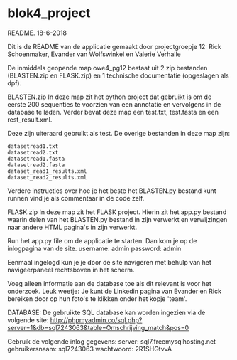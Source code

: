 # blok4_project
README. 18-6-2018

Dit is de README van de applicatie gemaakt door projectgroepje 12: 
	Rick Schoenmaker,
	Evander van Wolfswinkel en
	Valerie Verhalle

De inmiddels geopende map owe4_pg12 bestaat uit 2 zip bestanden (BLASTEN.zip en FLASK.zip)
en 1 technische documentatie (opgeslagen als dpf). 

BLASTEN.zip
In deze map zit het python project dat gebruikt is om de eerste 200 sequenties 
te voorzien van een annotatie en vervolgens in de database te laden. Verder bevat deze map een 
	test.txt, 
	test.fasta en een 
	rest_result.xml. 

Deze zijn uiteraard gebruikt als test. 
De overige bestanden in deze map zijn:

	datasetread1.txt
	datasetread2.txt
	datasetread1.fasta
	datasetread2.fasta
	dataset_read1_results.xml
	dataset_read2_results.xml

Verdere instructies over hoe je het beste het BLASTEN.py bestand kunt 
runnen vind je als commentaar in de code zelf. 

FLASK.zip
In deze map zit het FLASK project. Hierin zit het app.py bestand waarin delen van het 
BLASTEN.py bestand in zijn verwerkt en verwijzingen naar andere HTML pagina's in zijn verwerkt. 

Run het app.py file om de applicatie te starten. Dan kom je op de inlogpagina van de site.
	username: admin
	password: admin

Eenmaal ingelogd kun je je door de site navigeren met behulp van het navigeerpaneel rechtsboven in het scherm.

Voeg alleen informatie aan de database toe als dit relevant is voor het onderzoek. 
Leuk weetje: Je kunt de Linkedin pagina van Evander en Rick bereiken door op hun
foto's te klikken onder het kopje 'team'. 


DATABASE:
De gebruikte SQL database kan worden ingezien via de volgende site:
http://phpmyadmin.co/sql.php?server=1&db=sql7243063&table=Omschrijving_match&pos=0

Gebruik de volgende inlog gegevens:
	server: sql7.freemysqlhosting.net
	gebruikersnaam: sql7243063
	wachtwoord: 2R1SHGtvvA




